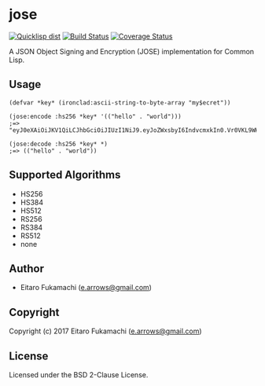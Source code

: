 # jose

[![Quicklisp dist](http://quickdocs.org/badge/jose.svg)](http://quickdocs.org/jose/)
[![Build Status](https://travis-ci.org/fukamachi/jose.svg?branch=master)](https://travis-ci.org/fukamachi/jose)
[![Coverage Status](https://coveralls.io/repos/fukamachi/jose/badge.svg?branch=master)](https://coveralls.io/r/fukamachi/jose)

A JSON Object Signing and Encryption (JOSE) implementation for Common Lisp.

## Usage

```common-lisp
(defvar *key* (ironclad:ascii-string-to-byte-array "my$ecret"))

(jose:encode :hs256 *key* '(("hello" . "world")))
;=> "eyJ0eXAiOiJKV1QiLCJhbGciOiJIUzI1NiJ9.eyJoZWxsbyI6IndvcmxkIn0.Vr0VKL9WHX9lUPWzrE0DX4fEvl0_CgnKlzI2mWiro8E"

(jose:decode :hs256 *key* *)
;=> (("hello" . "world"))
```

## Supported Algorithms

* HS256
* HS384
* HS512
* RS256
* RS384
* RS512
* none

## Author

* Eitaro Fukamachi (e.arrows@gmail.com)

## Copyright

Copyright (c) 2017 Eitaro Fukamachi (e.arrows@gmail.com)

## License

Licensed under the BSD 2-Clause License.
